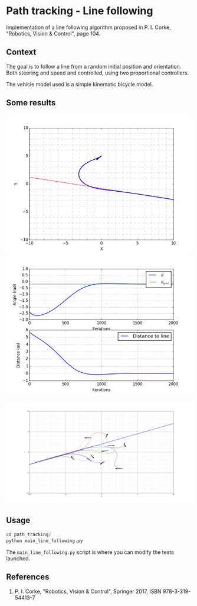
# Path tracking - Line following

Implementation of a line following algorithm proposed in P. I. Corke, "Robotics, Vision & Control", page 104. 


## Context

The goal is to follow a line from a random initial position and orientation. 
Both steering and speed and controlled, using two proportional controllers. 


The vehicle model used is a simple kinematic bicycle model.



## Some results

![](images/traj.png)  ![](images/d_theta.png)

![](images/random.png)

## Usage

```python
cd path_tracking/
python main_line_following.py
```

The ```main_line_following.py``` script is where you can modify the tests launched.



## References
1. P. I. Corke, "Robotics, Vision & Control", Springer 2017, ISBN 978-3-319-54413-7


